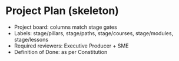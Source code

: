 # Project Plan (skeleton)

- Project board: columns match stage gates
- Labels: stage/pillars, stage/paths, stage/courses, stage/modules, stage/lessons
- Required reviewers: Executive Producer + SME
- Definition of Done: as per Constitution
